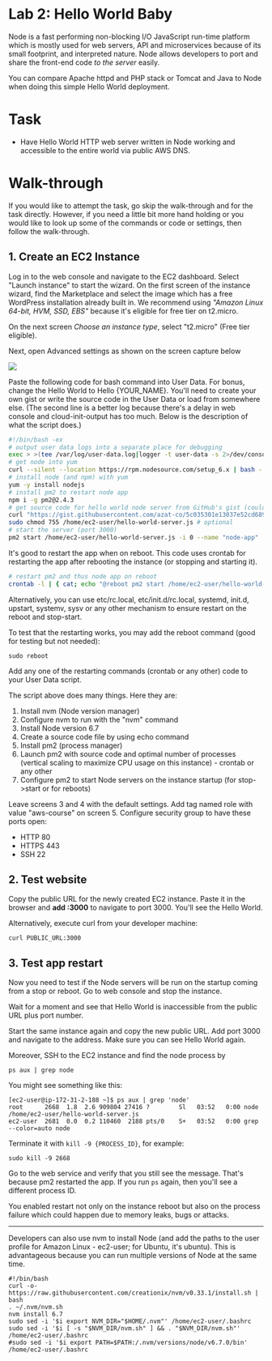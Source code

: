 # Lab 2: Hello World Baby

Node is a fast performing non-blocking I/O JavaScript run-time platform which is mostly used for web servers, API and microservices because of its small footprint, and interpreted nature. Node allows developers to port and share the front-end code *to the server* easily.

You can compare Apache httpd and PHP stack or Tomcat and Java to Node when doing this simple Hello World deployment.

# Task

* Have Hello World HTTP web server written in Node working and accessible to the entire world via public AWS DNS.

# Walk-through

If you would like to attempt the task, go skip the walk-through and for the task directly. However, if you need a little bit more hand holding or you would like to look up some of the commands or code or settings, then follow the walk-through.

## 1. Create an EC2 Instance

Log in to the web console and navigate to the EC2 dashboard. Select "Launch instance" to start the wizard. On the first screen of the instance wizard, find the Marketplace and select the image which has a free WordPress installation already built in. We recommend using *"Amazon Linux 64-bit, HVM, SSD, EBS"* because it's eligible for free tier on t2.micro.

On the next screen *Choose an instance type*, select "t2.micro" (Free tier eligible).

Next, open Advanced settings as shown on the screen capture below

![](../images/user-data-ec2-config.png)

Paste the following code for bash command into User Data. For bonus, change the Hello World to Hello {YOUR_NAME}. You'll need to create your own gist or write the source code in the User Data or load from somewhere else. (The second line is a better log because there's a delay in web console and cloud-init-output has too much. Below is the description of what the script does.)


```bash
#!/bin/bash -ex
# output user data logs into a separate place for debugging
exec > >(tee /var/log/user-data.log|logger -t user-data -s 2>/dev/console) 2>&1
# get node into yum
curl --silent --location https://rpm.nodesource.com/setup_6.x | bash -
# install node (and npm) with yum
yum -y install nodejs
# install pm2 to restart node app
npm i -g pm2@2.4.3
# get source code for hello world node server from GitHub's gist (could be private GitHub repo or private S3)
curl "https://gist.githubusercontent.com/azat-co/5c035301e13037e52cd689205b08c121/raw/e22a4606401ce63af715792b3fe50ef869b0557f/hello-world-server.js" > /home/ec2-user/hello-world-server.js
sudo chmod 755 /home/ec2-user/hello-world-server.js # optional
# start the server (port 3000)
pm2 start /home/ec2-user/hello-world-server.js -i 0 --name "node-app"
```

It's good to restart the app when on reboot. This code uses crontab for restarting the app after rebooting the instance (or stopping and starting it).

```bash
# restart pm2 and thus node app on reboot
crontab -l | { cat; echo "@reboot pm2 start /home/ec2-user/hello-world-server.js -i 0 --name \"node-app\""; } | crontab -
```

Alternatively, you can use etc/rc.local, etc/init.d/rc.local, systemd, init.d, upstart, systemv, sysv or any other mechanism to ensure restart on the reboot and stop-start.

To test that the restarting works, you may add the reboot command (good for testing but not needed):

```
sudo reboot
```

Add any one of the restarting commands (crontab or any other) code to your User Data script.


The script above does many things. Here they are:

1. Install nvm (Node version manager)
2. Configure nvm to run with the "nvm" command
3. Install Node version 6.7
4. Create a source code file by using echo command
5. Install pm2 (process manager)
1. Launch pm2 with source code and optimal number of processes (vertical scaling to maximize CPU usage on this instance) - crontab or any other
1. Configure pm2 to start Node servers on the instance startup (for stop->start or for reboots)


Leave screens 3 and 4 with the default settings. Add tag named role with value "aws-course" on screen 5. Configure security group to have these ports open:

* HTTP 80
* HTTPS 443
* SSH 22

## 2. Test website

Copy the public URL for the newly created EC2 instance. Paste it in the browser and **add :3000** to navigate to port 3000. You'll see the Hello World.

Alternatively, execute curl from your developer machine:

```
curl PUBLIC_URL:3000
```


## 3. Test app restart

Now you need to test if the Node servers will be run on the startup coming from a stop or reboot. Go to web console and stop the instance.

Wait for a moment and see that Hello World is inaccessible from the public URL plus port number.

Start the same instance again and copy the new public URL. Add port 3000 and navigate to the address. Make sure you can see Hello World again.

Moreover, SSH to the EC2 instance and find the node process by

```
ps aux | grep node
```

You might see something like this:

```
[ec2-user@ip-172-31-2-188 ~]$ ps aux | grep 'node'
root      2668  1.8  2.6 909804 27416 ?        Sl   03:52   0:00 node /home/ec2-user/hello-world-server.js
ec2-user  2681  0.0  0.2 110460  2188 pts/0    S+   03:52   0:00 grep --color=auto node
```

Terminate it with `kill -9 {PROCESS_ID}`, for example:

```
sudo kill -9 2668
```

Go to the web service and verify that you still see the message. That's because pm2 restarted the app. If you run `ps` again, then you'll see a different process ID.

You enabled restart not only on the instance reboot but also on the process failure which could happen due to memory leaks, bugs or attacks.


---

Developers can also use nvm to install Node (and add the paths to the user profile for Amazon Linux - ec2-user; for Ubuntu, it's ubuntu). This is advantageous because you can run multiple versions of Node at the same time.

```
#!/bin/bash
curl -o- https://raw.githubusercontent.com/creationix/nvm/v0.33.1/install.sh | bash
. ~/.nvm/nvm.sh
nvm install 6.7
sudo sed -i '$i export NVM_DIR="$HOME/.nvm"' /home/ec2-user/.bashrc
sudo sed -i '$i [ -s "$NVM_DIR/nvm.sh" ] && . "$NVM_DIR/nvm.sh"' /home/ec2-user/.bashrc
#sudo sed -i '$i export PATH=$PATH:/.nvm/versions/node/v6.7.0/bin' /home/ec2-user/.bashrc
```
